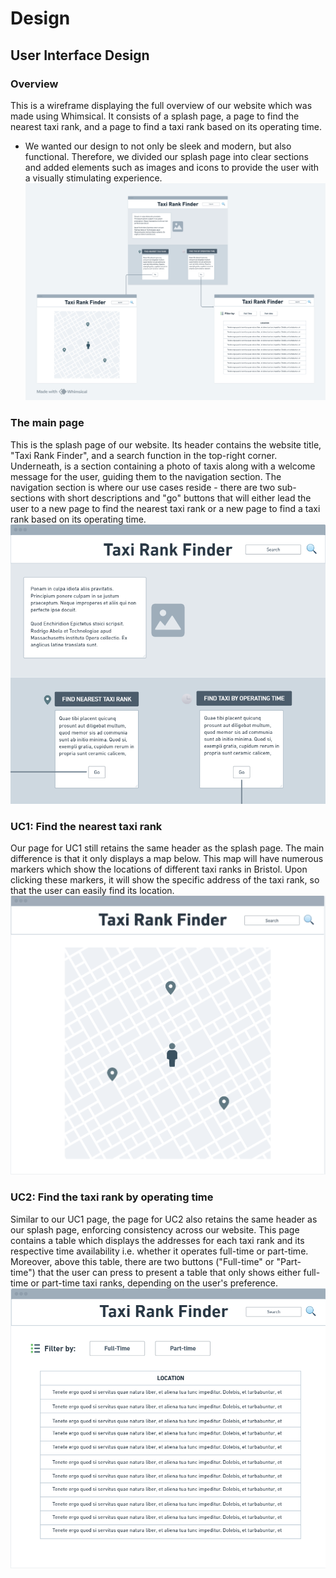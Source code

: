 # Design

## User Interface Design

### Overview
This is a wireframe displaying the full overview of our website which was made using Whimsical. It consists of a splash page, a page to find the nearest taxi rank, and a page to find a taxi rank based on its operating time. 
- We wanted our design to not only be sleek and modern, but also functional. Therefore, we divided our splash page into clear sections and added elements such as images and icons to provide the user with a visually stimulating experience.
  <br>
![Insert your wireframe/wireflow here](images/wireframe.png)



### The main page
This is the splash page of our website. Its header contains the website title, "Taxi Rank Finder", and a search function in the top-right corner. Underneath, is a section containing a photo of taxis along with a welcome message for the user, guiding them to the navigation section. The navigation section is where our use cases reside - there are two sub-sections with short descriptions and "go" buttons that will either lead the user to a new page to find the nearest taxi rank or a new page to find a taxi rank based on its operating time.
<br>
![Insert your wireframe/wireflow here](images/wireframe1.PNG)



### UC1: Find the nearest taxi rank 
Our page for UC1 still retains the same header as the splash page. The main difference is that it only displays a map below. This map will have numerous markers which show the locations of different taxi ranks in Bristol. Upon clicking these markers, it will show the specific address of the taxi rank, so that the user can easily find its location.
  <br>
![Insert your wireframe/wireflow here](images/wireframe2.png)



### UC2: Find the taxi rank by operating time
Similar to our UC1 page, the page for UC2 also retains the same header as our splash page, enforcing consistency across our website. This page contains a table which displays the addresses for each taxi rank and its respective time availability i.e. whether it operates full-time or part-time. Moreover, above this table, there are two buttons ("Full-time" or "Part-time") that the user can press to present a table that only shows either full-time or part-time taxi ranks, depending on the user's preference. 
<br>
![Insert your wireframe/wireflow here](images/wireframe3.PNG)
